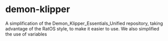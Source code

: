 # demon-klipper
A simplification of the Demon_Klipper_Essentials_Unified repository, taking advantage of the RatOS style, to make it easier to use. We also simplified the use of variables
